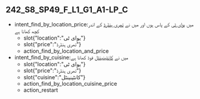 ## 242_S8_SP49_F_L1_G1_A1-LP_C
* intent_find_by_location_price:میں [یوای ٹی](location) کے پاس ہوں اور میں نے [تھری ہنڈرڈ](price) کے اندر کچھ کھانا ہے
	- slot{"location":"یوای ٹی"}
	- slot{"price":"تھری ہنڈرڈ"}
	- action_find_by_location_and_price
* intent_find_by_cuisine:میں نے [کانٹینینٹل](cuisine) فوڈ کھانا ہے
	- slot{"location":"یوای ٹی"}
	- slot{"price":"تھری ہنڈرڈ"}
	- slot{"cuisine":"کانٹینینٹل"}
	- action_find_by_location_cuisine_price
	- action_restart